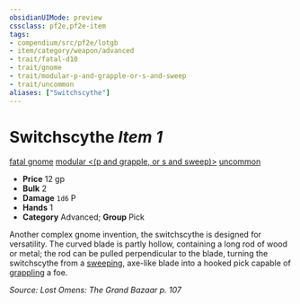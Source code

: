 ```yaml
---
obsidianUIMode: preview
cssclass: pf2e,pf2e-item
tags:
- compendium/src/pf2e/lotgb
- item/category/weapon/advanced
- trait/fatal-d10
- trait/gnome
- trait/modular-p-and-grapple-or-s-and-sweep
- trait/uncommon
aliases: ["Switchscythe"]
---
```

# Switchscythe *Item 1*  
[fatal <d10>](../../../rules/traits/fatal.md)  [gnome](../../../rules/traits/gnome.md)  [modular <(p and grapple, or s and sweep)>](../../../rules/traits/modular-logm.md)  [uncommon](../../../rules/traits/uncommon.md)  

- **Price** 12 gp
- **Bulk** 2
- **Damage** `1d6` P
- **Hands** 1
- **Category** Advanced; **Group** Pick 

Another complex gnome invention, the switchscythe is designed for versatility. The curved blade is partly hollow, containing a long rod of wood or metal; the rod can be pulled perpendicular to the blade, turning the switchscythe from a [sweeping](../../../rules/traits/sweep.md), axe-like blade into a hooked pick capable of [grappling](../../../rules/traits/grapple.md) a foe.

*Source: Lost Omens: The Grand Bazaar p. 107*